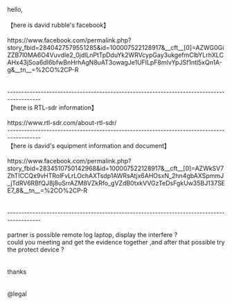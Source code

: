 <br>
<br>
<br>
hello,<br>
<br>
【here is david rubble's facebook】 <br>
<br>
https://www.facebook.com/permalink.php?story_fbid=2840427579551285&id=100007522128917&__cft__[0]=AZWG0GiZZB7l0MA6O4VuvdIe2_0jdlLnPtTpDduYk2WRVcypGay3ukgefmClbYLrhXLCAHx43jSoa6dI6bfwBnHrhAgN8uAT3owagJe1UFlLpF8mIvYpJSf1ntl5xQn1A-g&__tn__=%2CO%2CP-R<br>
<br>
<br>
------------------------------------------------------------------------------------------<br>
【here is RTL-sdr information】<br>
<br>
https://www.rtl-sdr.com/about-rtl-sdr/<br>
------------------------------------------------------------------------------------------<br>
【here is david's equipment information and document】<br>
<br>
https://www.facebook.com/permalink.php?story_fbid=2834510750142968&id=100007522128917&__cft__[0]=AZWkSV7ZhTICCQx9vHTRolFvLrLOchAXTsdp1AWRsAtjx6AHOsxN_2hn4gbAXSpmmJ_jTdRV6RBfQJ8j8uSrrAZM8VZkRfo_gVZdB0txkVVGzTeDsFgkUw35BJ137SEE7_8&__tn__=%2CO%2CP-R<br>
<br>
<br>
------------------------------------------------------------------------------------------<br>
<br>
partner is possible remote log laptop, display the interfere ?<br>
could you meeting and get the evidence together ,and after that possible try the protect device ?<br>
<br>
<br>
thanks <br>
<br>
<br>
@legal<br>
